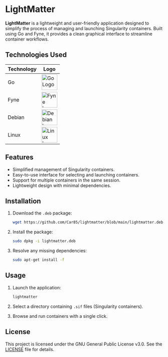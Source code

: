 # LightMatter

**LightMatter** is a lightweight and user-friendly application designed to simplify the process of managing and launching Singularity containers. Built using Go and Fyne, it provides a clean graphical interface to streamline container workflows.

## Technologies Used

| Technology | Logo |
|------------|------|
| Go         | <img src="https://go.dev/blog/go-brand/Go-Logo_Blue.png" alt="Go Logo" width="50" /> |
| Fyne       | <img src="https://raw.githubusercontent.com/fyne-io/fyne/master/logo/fyne.png" alt="Fyne Logo" width="50" /> |
| Debian     | <img src="https://www.debian.org/logos/openlogo-nd.svg" alt="Debian Logo" width="50" /> |
| Linux      | <img src="https://upload.wikimedia.org/wikipedia/commons/a/af/Tux.png" alt="Linux Logo" width="50" /> |


## Features

- Simplified management of Singularity containers.
- Easy-to-use interface for selecting and launching containers.
- Support for multiple containers in the same session.
- Lightweight design with minimal dependencies.

## Installation

1. Download the `.deb` package:
   ```bash
   wget https://github.com/Car85/lightmatter/blob/main/lightmatter.deb

   ```

2. Install the package:
   ```bash
   sudo dpkg -i lightmatter.deb
   ```

3. Resolve any missing dependencies:
   ```bash
   sudo apt-get install -f
   ```

## Usage

1. Launch the application:
   ```bash
   lightmatter
   ```

2. Select a directory containing `.sif` files (Singularity containers).
3. Browse and run containers with a single click.

## License

This project is licensed under the GNU General Public License v3.0. See the [LICENSE](LICENSE) file for details.

